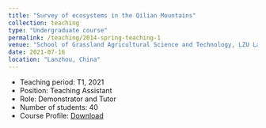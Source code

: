 ```yaml
---
title: "Survey of ecosystems in the Qilian Mountains"
collection: teaching
type: "Undergraduate course"
permalink: /teaching/2014-spring-teaching-1
venue: "School of Grassland Agricultural Science and Technology, LZU Lanzhou"
date: 2021-07-16
location: "Lanzhou, China"
---
```

* Teaching period: T1, 2021
* Position: Teaching Assistant 
* Role: Demonstrator and Tutor
* Number of students: 40
* Course Profile: [Download](https://senyaofeng.github.io/Feng.github.io/files/Feng-Ecosur.pdf)

